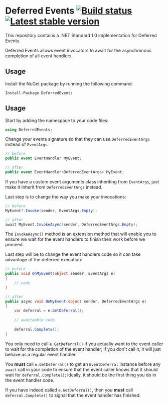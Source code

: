 # Deferred Events [![Build status](https://ci.appveyor.com/api/projects/status/xuhdrwyjra7v5ra2?svg=true)](https://ci.appveyor.com/project/PedroLamas/deferredevents "Build Status") [![Latest stable version](https://img.shields.io/nuget/v/DeferredEvents.svg?style=flat)](https://www.nuget.org/packages/DeferredEvents/ "Latest stable version")

This repository contains a .NET Standard 1.0 implementation for Deferred Events.

Deferred Events allows event invocators to await for the asynchronous completion of all event handlers.

## Usage

Install the NuGet package by running the following command:

```
Install-Package DeferredEvents
```

## Usage

Start by adding the namespace to your code files:

```csharp
using DeferredEvents;
```

Change your events signature so that they can use `DeferredEventArgs` instead of `EventArgs`:

```csharp
// before
public event EventHandler MyEvent;
```

```csharp
// after
public event EventHandler<DeferredEventArgs> MyEvent;
```

If you have a custom event arguments class inheriting from `EventArgs`, just make it inherit from `DeferredEventArgs` instead.

Last step is to change the way you make your invocations:

```csharp
// before
MyEvent?.Invoke(sender, EventArgs.Empty);
```

```csharp
// after
await MyEvent.InvokeAsync(sender, DeferredEventArgs.Empty);
```

The `InvokeAsync()` method is an extension method that will enable you to ensure we wait for the event handlers to finish their work before we proceed.

Last step will be to change the event handlers code so it can take advantage of the deferred execution:

```csharp
// before
public void OnMyEvent(object sender, EventArgs e)
{
    // code
}
```

```csharp
// after
public async void OnMyEvent(object sender, DeferredEventArgs e)
{
    var deferral = e.GetDeferral();
    
    // awaiteable code
    
    deferral.Complete();
}
```

You only need to call `e.GetDeferral()` if you actually want to the event caller to wait for the completion of the event handler; if you don't call it, it will just behave as a regular event handler.

You **must** call `e.GetDeferral()` to get an `EventDeferral` instance before any `await` call in your code to ensure that the event caller knows that it should wait for `deferral.Complete()`; ideally, it should be the first thing you do in the event handler code.

If you have indeed called `e.GetDeferral()`, then you **must** call `deferral.Complete()` to signal that the event handler has finished.
